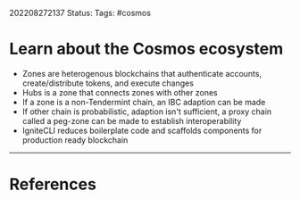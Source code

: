 202208272137
Status: 
Tags: #cosmos
 
# Learn about the Cosmos ecosystem
- Zones are heterogenous blockchains that authenticate accounts, create/distribute tokens, and execute changes
- Hubs is a zone that connects zones with other zones
- If a zone is a non-Tendermint chain, an IBC adaption can be made
- If other chain is probabilistic, adaption isn't sufficient, a proxy chain called a peg-zone can be made to establish interoperability
- IgniteCLI reduces boilerplate code and scaffolds components for production ready blockchain






---
# References

